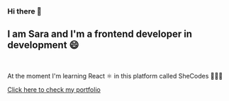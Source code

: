 ### Hi there 👋

<h2>I am Sara and I'm a frontend developer in development 😄</h2>
<br />
<p>At the moment I'm learning React ⚛️ in this platform called SheCodes 👩🏼‍💻</p>

<a href= "https://quizzical-bardeen-227cee.netlify.app/">Click here to check my portfolio</a>
<!--

